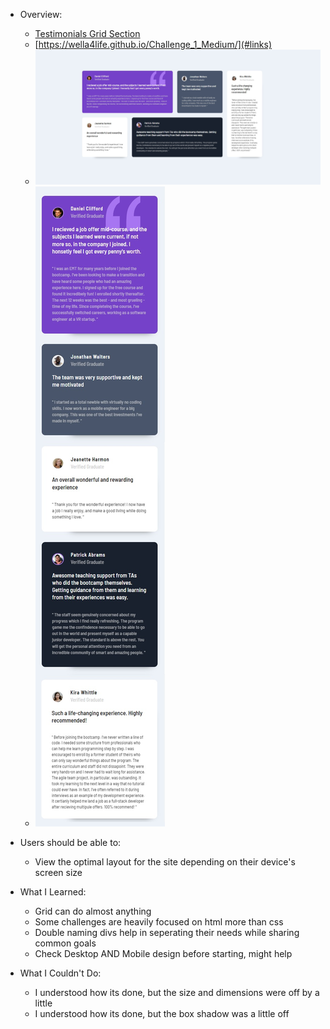 - Overview:
  - [Testimonials Grid Section](#the-challenge)
  - [https://wella4life.github.io/Challenge_1_Medium/](#links)
  - ![](images/Finished-Desktop.jpg)
  - ![](images/Finished-Mobile.jpg)

 - Users should be able to:
   - View the optimal layout for the site depending on their device's screen size

 - What I Learned:
   - Grid can do almost anything
   - Some challenges are heavily focused on html more than css
   - Double naming divs help in seperating their needs while sharing common goals
   - Check Desktop AND Mobile design before starting, might help
 
 - What I Couldn't Do:
   - I understood how its done, but the size and dimensions were off by a little
   - I understood how its done, but the box shadow was a little off
